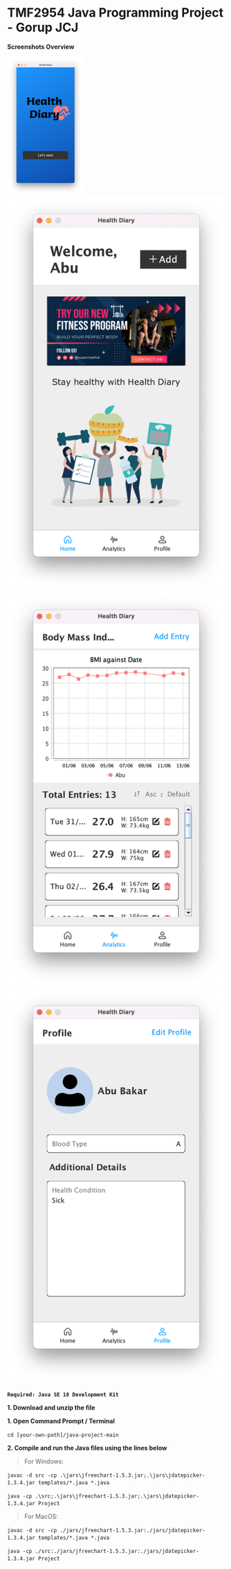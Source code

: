 # TMF2954 Java Programming Project - Gorup JCJ

**Screenshots Overview**

![Screenshots-1](/screenshots/screenshots-1.png)
![Screenshots-2](/screenshots/screenshots-2.png)
![Screenshots-3](/screenshots/screenshots-3.png)
![Screenshots-4](/screenshots/screenshots-4.png)

**`Required: Java SE 18 Development Kit`**

**1. Download and unzip the file**

**1. Open Command Prompt / Terminal**

`cd [your-own-path]/java-project-main`

**2. Compile and run the Java files using the lines below**

>For Windows:

`javac -d src -cp .\jars\jfreechart-1.5.3.jar;.\jars\jdatepicker-1.3.4.jar templates/*.java *.java`

`java -cp .\src;.\jars\jfreechart-1.5.3.jar;.\jars\jdatepicker-1.3.4.jar Project`

>For MacOS:

`javac -d src -cp ./jars/jfreechart-1.5.3.jar:./jars/jdatepicker-1.3.4.jar templates/*.java *.java`

`java -cp ./src:./jars/jfreechart-1.5.3.jar:./jars/jdatepicker-1.3.4.jar Project`
